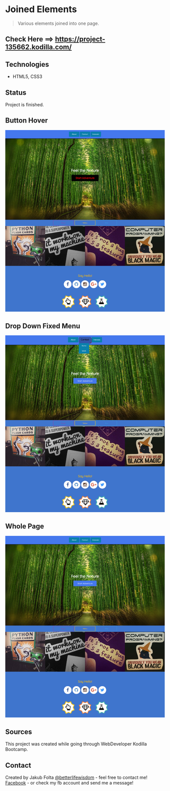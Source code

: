 # Joined Elements
> Various elements joined into one page.

## Check Here ==> https://project-135662.kodilla.com/

## Technologies
* HTML5, CSS3

## Status
Project is finished.<br/>

## Button Hover
![Button](./images/button.jpg)
## Drop Down Fixed Menu
![Menu](./images/menu.jpg) 
## Whole Page
![Page](./images/page.jpg) 

## Sources
This project was created while going through WebDeveloper Kodilla Bootcamp. 

## Contact
Created by Jakub Folta [@betterlifewisdom](https://www.betterlifewisdom.com/) - feel free to contact me!<br/>
[Facebook](https://www.facebook.com/jakub.folta.58) - or check my fb account and send me a message!
